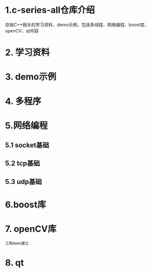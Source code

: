 # 1.c-series-all仓库介绍
存放C++相关的学习资料、demo示例，包括多线程、网络编程、boost库、openCV、qt内容

# 2. 学习资料

# 3. demo示例

# 4. 多程序

# 5.网络编程
## 5.1 socket基础

## 5.2 tcp基础

## 5.3 udp基础

# 6.boost库

# 7. openCV库
    工程demo建立

# 8. qt


